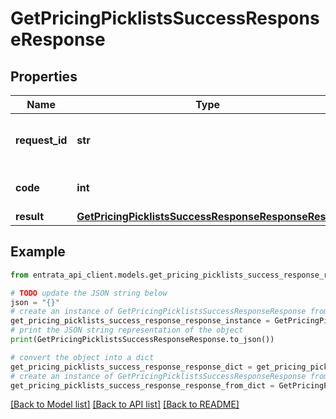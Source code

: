 # GetPricingPicklistsSuccessResponseResponse


## Properties

Name | Type | Description | Notes
------------ | ------------- | ------------- | -------------
**request_id** | **str** | Unique identifier for the request | 
**code** | **int** | Successful response code. | 
**result** | [**GetPricingPicklistsSuccessResponseResponseResult**](GetPricingPicklistsSuccessResponseResponseResult.md) |  | 

## Example

```python
from entrata_api_client.models.get_pricing_picklists_success_response_response import GetPricingPicklistsSuccessResponseResponse

# TODO update the JSON string below
json = "{}"
# create an instance of GetPricingPicklistsSuccessResponseResponse from a JSON string
get_pricing_picklists_success_response_response_instance = GetPricingPicklistsSuccessResponseResponse.from_json(json)
# print the JSON string representation of the object
print(GetPricingPicklistsSuccessResponseResponse.to_json())

# convert the object into a dict
get_pricing_picklists_success_response_response_dict = get_pricing_picklists_success_response_response_instance.to_dict()
# create an instance of GetPricingPicklistsSuccessResponseResponse from a dict
get_pricing_picklists_success_response_response_from_dict = GetPricingPicklistsSuccessResponseResponse.from_dict(get_pricing_picklists_success_response_response_dict)
```
[[Back to Model list]](../README.md#documentation-for-models) [[Back to API list]](../README.md#documentation-for-api-endpoints) [[Back to README]](../README.md)


